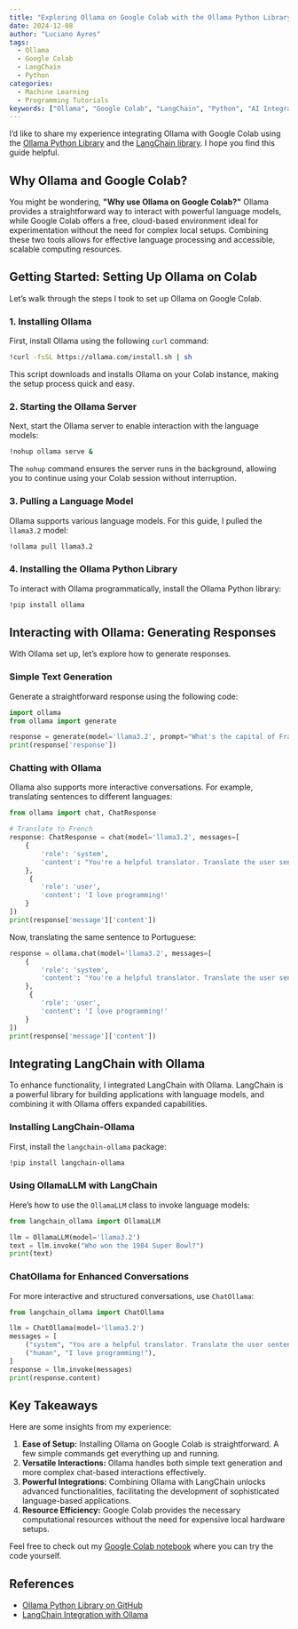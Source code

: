 ```yaml
---
title: "Exploring Ollama on Google Colab with the Ollama Python Library and LangChain"
date: 2024-12-08
author: "Luciano Ayres"
tags:
  - Ollama
  - Google Colab
  - LangChain
  - Python
categories:
  - Machine Learning
  - Programming Tutorials
keywords: ["Ollama", "Google Colab", "LangChain", "Python", "AI Integration"]
---
```


I’d like to share my experience integrating Ollama with Google Colab using the [Ollama Python Library](https://github.com/ollama/ollama-python) and the [LangChain library](https://python.langchain.com/docs/integrations/providers/ollama/). I hope you find this guide helpful.

## Why Ollama and Google Colab?

You might be wondering, **"Why use Ollama on Google Colab?"** Ollama provides a straightforward way to interact with powerful language models, while Google Colab offers a free, cloud-based environment ideal for experimentation without the need for complex local setups. Combining these two tools allows for effective language processing and accessible, scalable computing resources.

## Getting Started: Setting Up Ollama on Colab

Let’s walk through the steps I took to set up Ollama on Google Colab.

### 1. Installing Ollama

First, install Ollama using the following `curl` command:

```bash
!curl -fsSL https://ollama.com/install.sh | sh
```

This script downloads and installs Ollama on your Colab instance, making the setup process quick and easy.

### 2. Starting the Ollama Server

Next, start the Ollama server to enable interaction with the language models:

```bash
!nohup ollama serve &
```

The `nohup` command ensures the server runs in the background, allowing you to continue using your Colab session without interruption.

### 3. Pulling a Language Model

Ollama supports various language models. For this guide, I pulled the `llama3.2` model:

```bash
!ollama pull llama3.2
```

### 4. Installing the Ollama Python Library

To interact with Ollama programmatically, install the Ollama Python library:

```bash
!pip install ollama
```

## Interacting with Ollama: Generating Responses

With Ollama set up, let’s explore how to generate responses.

### Simple Text Generation

Generate a straightforward response using the following code:

```python
import ollama
from ollama import generate

response = generate(model='llama3.2', prompt="What's the capital of France?")
print(response['response'])
```

### Chatting with Ollama

Ollama also supports more interactive conversations. For example, translating sentences to different languages:

```python
from ollama import chat, ChatResponse

# Translate to French
response: ChatResponse = chat(model='llama3.2', messages=[
    {
        'role': 'system',
        'content': "You're a helpful translator. Translate the user sentence to French."
    },
     {
        'role': 'user',
        'content': 'I love programming!'
    }
])
print(response['message']['content'])
```

Now, translating the same sentence to Portuguese:

```python
response = ollama.chat(model='llama3.2', messages=[
    {
        'role': 'system',
        'content': "You're a helpful translator. Translate the user sentence to Portuguese."
    },
     {
        'role': 'user',
        'content': 'I love programming!'
    }
])
print(response['message']['content'])
```

## Integrating LangChain with Ollama

To enhance functionality, I integrated LangChain with Ollama. LangChain is a powerful library for building applications with language models, and combining it with Ollama offers expanded capabilities.

### Installing LangChain-Ollama

First, install the `langchain-ollama` package:

```bash
!pip install langchain-ollama
```

### Using OllamaLLM with LangChain

Here’s how to use the `OllamaLLM` class to invoke language models:

```python
from langchain_ollama import OllamaLLM

llm = OllamaLLM(model='llama3.2')
text = llm.invoke("Who won the 1984 Super Bowl?")
print(text)
```

### ChatOllama for Enhanced Conversations

For more interactive and structured conversations, use `ChatOllama`:

```python
from langchain_ollama import ChatOllama

llm = ChatOllama(model='llama3.2')
messages = [
    ("system", "You are a helpful translator. Translate the user sentence to Spanish."),
    ("human", "I love programming!"),
]
response = llm.invoke(messages)
print(response.content)
```

## Key Takeaways

Here are some insights from my experience:

1. **Ease of Setup:** Installing Ollama on Google Colab is straightforward. A few simple commands get everything up and running.
2. **Versatile Interactions:** Ollama handles both simple text generation and more complex chat-based interactions effectively.
3. **Powerful Integrations:** Combining Ollama with LangChain unlocks advanced functionalities, facilitating the development of sophisticated language-based applications.
4. **Resource Efficiency:** Google Colab provides the necessary computational resources without the need for expensive local hardware setups.

Feel free to check out my [Google Colab notebook](https://colab.research.google.com/drive/1a3nAnxyyT9u52NPiXC6vwOz--eDkDq4s?usp=sharing) where you can try the code yourself.

## References

- [Ollama Python Library on GitHub](https://github.com/ollama/ollama-python)
- [LangChain Integration with Ollama](https://python.langchain.com/docs/integrations/providers/ollama/)
